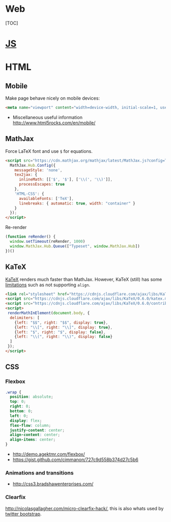 # Web

[TOC]


# [JS](js)


# HTML

## Mobile

Make page behave nicely on mobile devices:

```html
<meta name="viewport" content="width=device-width, initial-scale=1, user-scalable=no">
```
- Miscellaneous useful information http://www.html5rocks.com/en/mobile/


## MathJax

Force LaTeX font and use `$` for equations.

```html
<script src="https://cdn.mathjax.org/mathjax/latest/MathJax.js?config=TeX-AMS-MML_HTMLorMML">
  MathJax.Hub.Config({
    messageStyle: 'none',
    tex2jax: {
      inlineMath: [['$', '$'], ['\\(', '\\)']],
      processEscapes: true
    },
    'HTML-CSS': {
      availableFonts: ['TeX'],
      linebreaks: { automatic: true, width: "container" }
    }
  });
</script>
```

Re-render

```js
(function reRender() {
  window.setTimeout(reRender, 1000)
  window.MathJax.Hub.Queue(["Typeset", window.MathJax.Hub])
})()
```

## KaTeX

[KaTeX](https://github.com/Khan/KaTeX) renders much faster than MathJax. However, KaTeX (still) has some [limitations](http://meta.mathoverflow.net/questions/1908/katex-vs-mathjax) such as not supporting `align`.

```html
<link rel="stylesheet" href="https://cdnjs.cloudflare.com/ajax/libs/KaTeX/0.6.0/katex.min.css">
<script src="https://cdnjs.cloudflare.com/ajax/libs/KaTeX/0.6.0/katex.min.js"></script>
<script src="https://cdnjs.cloudflare.com/ajax/libs/KaTeX/0.6.0/contrib/auto-render.min.js"></script>
<script>
 renderMathInElement(document.body, {
  delimiters: [
    {left: "$$", right: "$$", display: true},
    {left: "\\[", right: "\\]", display: true},
    {left: "$", right: "$", display: false},
    {left: "\\(", right: "\\)", display: false}
  ]
 });
</script>
```

## CSS

### Flexbox

```css
.wrap {
  position: absolute;
  top: 0;
  right: 0;
  bottom: 0;
  left: 0;
  display: flex;
  flex-flow: column;
  justify-content: center;
  align-content: center;
  align-items: center;
}
```

- http://demo.agektmr.com/flexbox/
- https://gist.github.com/cimmanon/727c9d558b374d27c5b6

### Animations and transitions

- http://css3.bradshawenterprises.com/

### Clearfix

http://nicolasgallagher.com/micro-clearfix-hack/, this is also whats used by [twitter bootstrap](https://github.com/twbs/bootstrap/blob/master/less/mixins.less).
